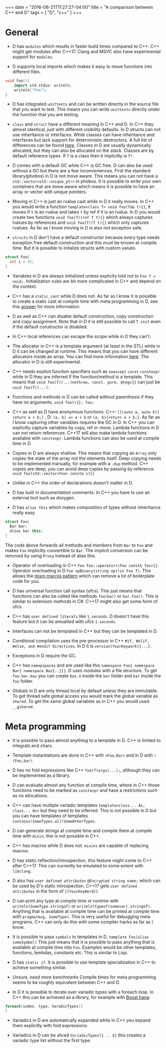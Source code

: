 +++
date        = "2016-06-21T11:27:27-04:00"
title       = "A comparison between C++ and D"
tags        = [ "D", "c++" ]
+++

# General

* D has `modules` which results in faster build times compared to C++. C++ might get modules after C++17. Clang and MSVC also have experimental support for `modules`.

* D supports local imports which makes it easy to move functions into different files.

~~~cpp
void foo(){
    import std.stdio: writeln;
    writeln("foo");
}
~~~


* D has integrated `unittests` and can be written directly in the source file that you want to test. This means you can write `unittests` directly under the function that you are testing.

* `class` and `struct` have a different meaning in C++ and D. In C++ they almost identical, just with different visibility defaults. In D structs can not use inheritance or interfaces. While classes can have inheritance and interfaces but lack support for deterministic destructors. A full list of differences can be found [here](https://dlang.org/spec/struct.html). Classes in D are usually dynamically allocated, but they can also be allocated on the stack. Classes are by default reference types. If `T` is a class then it implicitly is `T*`.

* D comes with a default GC while C++ is GC free. D can also be used without a GC but there are a few inconveniences. First the standard library(phobos) in D is not move aware. This means you can not have a `std::vector<std::unique_ptr>` in phobos. It is possible to write your own containers that are move aware which means it is possible to have an array or vector with unique pointers.

* Moving in C++ is just an rvalue cast while in D it really moves. In C++ you would write a function `template<class T> void foo(T&& t){}`, it moves if `t` is an rvalue and takes `t` by ref if it is an lvalue. In D you would create two functions `void foo(T)(ref T t){}` which always captures lvalues by references and `void foo(T)(T t){}` which only captures rvalues. As far as I know moving in D is also not exception safe.

* `structs` in D don't have a default constructor because every type needs exception free default construction and this must be known at compile time. But it is possible to initalize structs with custom values.

~~~cpp
struct Foo{
  int i = 42;
}
~~~

* Variables in D are always initialized unless explicity told not to `Foo f = void;`. Initialization rules are bit more complicated in C++ and depend on the context.

* C++ has a `static_cast` while D does not. As far as I know it is possible to create a static cast at compile time with meta programming in D, see this [answer](http://stackoverflow.com/a/35701007/944430) for more information.

* D as well as C++ can disable default construction, copy construction and copy assignment. Note that in D it is still possible to call `T.init` even if the default constructor is disabled.

* In C++ local references can escape the scope while in D they can't.

* The allocator in C++ is a template argument (at least in the STL) while in D it can be changed at runtime. This means that you can have different allocators inside an array. You can find more information [here](https://dlang.org/phobos/std_experimental_allocator.html). The allocator in D is still experimental.

* C++ needs explicit function specifiers such as `noexcept` `const` `constexpr` while in D they are inferred if the function/method is a template. This means that `void foo(T)(...)nothrow, const, pure, @nogc{}` can just be `void foo(T)(...)`.

* Functions and methods in D can be called without parenthesis if they have no arguments. `void foo(){}; foo;`

* C++ as well as D have anonymous functions. C++: `[](auto a, auto b){ return a + b;}` , D: `(a, b) => a + b` or `(a, b){return a + b;}`. As far as I know capturing other variables requires the GC in D. In C++ you can explicitly capture variables by copy, ref or move. Lambda functions in D can not return references. C++17 will also make lambda functions available with `constexpr`. Lambda functions can also be used at compile time in D.

* Copies in D are always shallow. This means that copying an `Array` only copies the state of the array not the elements itself. Deep copying needs to be implemented manually, for example with a `.dup` method. C++ copies are deep, you can avoid deep copies by passing by reference. `void foo(std::vector<Foo> const& v){}`

* Unlike in C++ the order of declarations doesn't matter in D.

* D has built in documentation comments. In C++ you have to use an external tool such as doxygen.

* D has `alias this` which makes composition of types without inheritance really easy.

~~~cpp
struct Foo{
  Bar bar;
  alias bar this;
}
~~~

The code above forwards all methods and members from `Bar` to `Foo` and makes `Foo` implicitly convertible to `Bar`. The implicit conversion can be removed by using `Proxy` instead of alias this.

* Operator of overloading in C++ `Foo Foo::operator+(Foo const& foo){}`. Operator overloading in D `Foo opBinary(string op)(in Foo f)`. This allows the [mixin macros pattern](http://wiki.dlang.org/Mixin_Macros_Pattern) which can remove a lot of boilerplate code for you.

* D has universal function call syntax (ufcs). This just means that functions can also be called like methods `foo(bar)` or `bar.foo()`. This is similar to extension methods in C#. C++17 might also get some form of ufcs.

* C++ has `user defined literals` like `1_seconds`. D doesn't have this feature but it can be emualted with ufcs `1.seconds`.

* Interfaces can not be templated in C++ but they can be templated in D.

* Conditonal compilation uses the pre-processor in C++ `#if, #elif, #else, and #endif Directives`. In D it is `version(YourKeywork){...}`.

* Exceptions in D require the GC.

* C++ has `namepspaces` and are used like this `namespace Foo{ namespace Bar{ namespace Baz{..}}}`. D uses modules with a file structure. To get `foo.bar.baz` you can create `baz.d` inside the `bar` folder and `bar` inside the `foo` folder.

* Globals in D are only thread local by default unless they are immutable. To get thread safe global access you would mark the global variable as `shared`. To get the same global variables as in C++ you would used `__gshared`.

# Meta programming

* It is possible to pass almost anything to a template in D. C++ is limited to integrals and chars.

* Template instantiations are done in C++ with `<Foo,Bar>` and in D with `!(Foo,bar)`.

* D has no fold expressions like C++ `foo(f(args)...);`, although they can be implemented as a library.

* D can evaluate almost any function at compile time, where in C++ those functions need to be marked as `constexpr` and have a restrictions such as no allocations.

* C++ can have multiple variadic templates `template<class... As, class... Bs>` but they need to be inferred. This is not possible in D but you can have templates of templates `contains!SomeTypes.all!SomeOtherTypes`.

* D can generate strings at compile time and compile them at compile time with `mixin`, this is not possible in C++.

* C++ has macros while D does not. `mixins` are capable of replacing macros.

* D has static reflection/introspection, this feature might come to C++ after C++17. This can currently be emulated to some extent with `libclang`.

* D also has `user defined attributes` `@Encrypted string name;` which can be used by D's static introspection. C++17 gets `user defined attributes` in the form of `[[YourKeyWord]]`

* D can print any type at compile time or runtime with `writeln(SomeType.stringof)` or `writeln(typeof(somevar).stringof)`. Anything that is available at compile time can be printed at compile time with `pragma(msg, SomeType)`. This is very useful for debugging meta programs. C++ can only do this with some compiler hacks as far as I know.

* It is possible to pass `symbols` to templates in D. `template Foo(alias someSymbol)` This just means that it is possible to pass anything that is available at compile time into `Foo`. Examples would be other templates, functions, lambdas, constants etc. This is similar to Lisp.

* D has `static if`. It is possible to use template specialization in C++ to achieve something similar.

* *Unsure, need more benchmarks* Compile times for meta programming seems to be roughly equivalent between C++ and D.

* In D it is possible to iterate over variadic types with a foreach loop. In C++ this can be achieved as a library, for example with [Boost hana](https://github.com/boostorg/hana).
~~~d
foreach(index, type; VaradicTypes){
}
~~~

* Variadics in D are automatically expanded while in C++ you expand them explicitly with fold expressions.

* Variadics in D can be sliced `VariadicTypes[1 .. $]` this creates a variadic type list without the first type.
